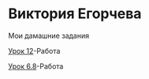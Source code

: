 # Виктория Егорчева
Мои дамашние задания

[Урок 12](http://vikochka-ego.githab.io/Lesson12/ "Моя готовая домашка")-Работа 

[Урок 6.8](http://vikochka-ego.githab.io/project6.8/ "Урок 6.8")-Работа 
